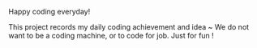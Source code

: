 Happy coding everyday!

This project records my daily coding achievement and idea ~ We do not want to be a coding machine, or to code for job. Just for fun !
